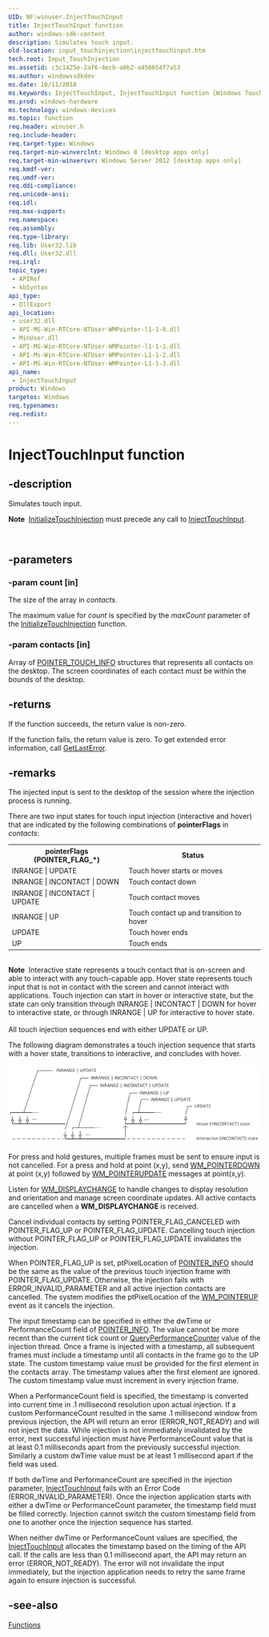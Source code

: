 ```yaml
---
UID: NF:winuser.InjectTouchInput
title: InjectTouchInput function
author: windows-sdk-content
description: Simulates touch input.
old-location: input_touchinjection\injecttouchinput.htm
tech.root: Input_TouchInjection
ms.assetid: c3c1425e-2af6-4ecb-a0b2-a456654f7a53
ms.author: windowssdkdev
ms.date: 10/11/2018
ms.keywords: InjectTouchInput, InjectTouchInput function [Windows Touch], input_touchinjection.injecttouchinput, touch_injection.injecttouchinput, winuser/InjectTouchInput
ms.prod: windows-hardware
ms.technology: windows-devices
ms.topic: function
req.header: winuser.h
req.include-header: 
req.target-type: Windows
req.target-min-winverclnt: Windows 8 [desktop apps only]
req.target-min-winversvr: Windows Server 2012 [desktop apps only]
req.kmdf-ver: 
req.umdf-ver: 
req.ddi-compliance: 
req.unicode-ansi: 
req.idl: 
req.max-support: 
req.namespace: 
req.assembly: 
req.type-library: 
req.lib: User32.lib
req.dll: User32.dll
req.irql: 
topic_type:
 - APIRef
 - kbSyntax
api_type:
 - DllExport
api_location:
 - user32.dll
 - API-MS-Win-RTCore-NTUser-WMPointer-l1-1-0.dll
 - MinUser.dll
 - API-MS-Win-RTCore-NTUser-WMPointer-l1-1-1.dll
 - API-Ms-Win-RTCore-NTUser-WMPointer-L1-1-2.dll
 - API-MS-Win-RTCore-NTUser-WMPointer-L1-1-3.dll
api_name:
 - InjectTouchInput
product: Windows
targetos: Windows
req.typenames: 
req.redist: 
---
```


# InjectTouchInput function


## -description


Simulates touch input.<div class="alert"><b>Note</b>  <a href="https://msdn.microsoft.com/79cc2a05-d8ee-4d87-9c7b-fa7d5354b04f">InitializeTouchInjection</a> must precede any call to  <a href="https://msdn.microsoft.com/c3c1425e-2af6-4ecb-a0b2-a456654f7a53">InjectTouchInput</a>.</div>
<div> </div>



## -parameters




### -param count [in]

The size of the array in <i>contacts</i>. 

The maximum value for <i>count</i> is specified by the <i>maxCount</i> parameter of the <a href="https://msdn.microsoft.com/79cc2a05-d8ee-4d87-9c7b-fa7d5354b04f">InitializeTouchInjection</a> function.


### -param contacts [in]

Array of <a href="https://msdn.microsoft.com/fee176ba-ad07-3141-ab4d-1b8c335fd102">POINTER_TOUCH_INFO</a> structures that represents all contacts on the desktop. The  screen coordinates of each contact must be within the bounds of the desktop.


## -returns



If the function succeeds, the return value is non-zero.

If the function fails, the return value is zero. To get extended error information, call <a href="https://msdn.microsoft.com/d852e148-985c-416f-a5a7-27b6914b45d4">GetLastError</a>.




## -remarks



The injected input is sent to the desktop of the session where the injection process is running.

There are two input states for touch input injection (interactive and hover) that are indicated by the following combinations of <b>pointerFlags</b> in <i>contacts</i>:

<table>
<tr>
<th><b>pointerFlags (POINTER_FLAG_*)</b></th>
<th>Status</th>
</tr>
<tr>
<td>INRANGE | UPDATE</td>
<td>Touch hover starts or moves</td>
</tr>
<tr>
<td>INRANGE | INCONTACT | DOWN</td>
<td>Touch contact down</td>
</tr>
<tr>
<td>INRANGE | INCONTACT | UPDATE </td>
<td>Touch contact moves</td>
</tr>
<tr>
<td>INRANGE | UP</td>
<td>Touch contact up and transition to hover</td>
</tr>
<tr>
<td>UPDATE</td>
<td>Touch hover ends</td>
</tr>
<tr>
<td>UP</td>
<td>Touch ends</td>
</tr>
</table>
 

<div class="alert"><b>Note</b>  Interactive state represents a touch contact that is on-screen and able to interact with any touch-capable app. Hover state represents touch input that  is not  in contact with the screen and cannot interact with applications. Touch injection can start in hover or interactive state, but the state can only transition through INRANGE | INCONTACT | DOWN for hover to  interactive state, or through INRANGE | UP for interactive to hover state.</div>
<div> </div>
All touch injection sequences end with either UPDATE or UP.

The following diagram demonstrates a touch injection sequence that starts with a hover state, transitions to interactive, and concludes with hover. 

<img alt="" src="./images/inputstates.png"/>

For press and hold gestures, multiple frames must be sent to ensure input is not cancelled. For a press and hold at point (x,y), send <a href="https://msdn.microsoft.com/3bdc37da-227c-4be1-bf0b-99704b8ac000">WM_POINTERDOWN</a> at point (x,y) followed by <a href="https://msdn.microsoft.com/3bdc37da-227c-4be1-bf0b-99704b8ac222">WM_POINTERUPDATE</a> messages at point(x,y). 

Listen for <a href="https://msdn.microsoft.com/5a6111fd-648e-41a9-aaf8-e5d93f5d54cd">WM_DISPLAYCHANGE</a> to handle changes to display resolution and orientation and manage screen coordinate updates. All active contacts are cancelled when a <b>WM_DISPLAYCHANGE</b> is received.

Cancel individual contacts by setting POINTER_FLAG_CANCELED with POINTER_FLAG_UP or POINTER_FLAG_UPDATE. Cancelling touch injection without POINTER_FLAG_UP or POINTER_FLAG_UPDATE invalidates the injection.

When POINTER_FLAG_UP is set, ptPixelLocation of <a href="https://msdn.microsoft.com/fee176ba-ad07-4145-0b4d-1b8c335fd102">POINTER_INFO</a> should be the same as the value of the previous touch injection frame with POINTER_FLAG_UPDATE. Otherwise, the injection fails with ERROR_INVALID_PARAMETER and all active injection contacts are cancelled. The system modifies the ptPixelLocation of the <a href="https://msdn.microsoft.com/3bdc38da-227c-4be1-bf0b-99704b8a0111">WM_POINTERUP</a> event as it cancels the injection. 

The input timestamp can be specified in either the dwTime or PerformanceCount field of <a href="https://msdn.microsoft.com/fee176ba-ad07-4145-0b4d-1b8c335fd102">POINTER_INFO</a>. The value cannot be more recent than the current tick count or <a href="https://msdn.microsoft.com/en-us/library/ms644904(v=VS.85).aspx">QueryPerformanceCounter</a> value of the injection thread. Once a frame is injected with a timestamp, all subsequent frames must include a timestamp until all contacts in the frame go to the UP state. The custom timestamp value must be provided for the first element in the contacts array. The timestamp values after the first element are ignored. The custom timestamp value must increment in every injection frame.



When a PerformanceCount field is specified, the timestamp is converted into current time in .1 millisecond resolution upon actual injection. If a custom PerformanceCount resulted in the same .1 millisecond window from previous injection, the API will return an error (ERROR_NOT_READY) and will not inject the data. While injection is not immediately invalidated by the error, next successful injection must have PerformanceCount value that is at least 0.1 milliseconds apart from the previously successful injection. Similarly a custom dwTime value must be at least 1 millisecond apart if the field was used.



If both dwTime and PerformanceCount are specified in the injection parameter, <a href="https://msdn.microsoft.com/c3c1425e-2af6-4ecb-a0b2-a456654f7a53">InjectTouchInput</a> fails with an Error Code (ERROR_INVALID_PARAMETER). Once the injection application starts with either a dwTime or PerformanceCount parameter, the timestamp field must be filled correctly. Injection cannot switch the custom timestamp field from one to another once the injection sequence  has started.



When neither dwTime or PerformanceCount values are specified, the <a href="https://msdn.microsoft.com/c3c1425e-2af6-4ecb-a0b2-a456654f7a53">InjectTouchInput</a> allocates the timestamp based on the timing of the API call. If the calls are less than 0.1 millisecond apart, the API may return an error (ERROR_NOT_READY). The error will not invalidate the input immediately, but the injection application needs to retry the same frame again to ensure  injection is successful.





## -see-also




<a href="https://msdn.microsoft.com/c1533555-9094-0030-f025-6f47e9002e1a">Functions</a>
 

 

